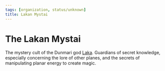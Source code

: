 ```yaml
---
tags: [organization, status/unknown]
title: Lakan Mystai
---
```



# The Lakan Mystai

The mystery cult of the Dunmari god [Laka](<../../cosmology/gods/incorporeal-gods/dunmari/laka.md>). Guardians of secret knowledge, especially concerning the lore of other planes, and the secrets of manipulating planar energy to create magic.



